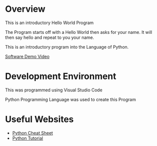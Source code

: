 # Overview

This is an introductory Hello World Program

The Program starts off with a Hello World then asks for your name. It will then say hello and repeat to you your name.

This is an introductory program into the Language of Python.

[Software Demo Video](https://youtu.be/QifA3YeiSro)

# Development Environment

This was programmed using Visual Studio Code

Python Programming Language was used to create this Program

# Useful Websites

* [Python Cheat Sheet](https://www.pythoncheatsheet.org/cheatsheet/basics)
* [Python Tutorial](https://www.w3schools.com/python/default.asp)